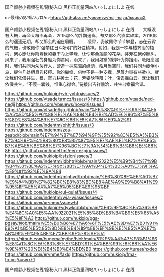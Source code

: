 国产颜射小视频在线/隐秘入口 黑料正能量网站/いっしょにしよ 在线

👉最/新/观/看/入/口/👉https://github.com/yesenew/nsj-nsjpa/issues/2

国产颜射小视频在线/隐秘入口 黑料正能量网站/いっしょにしよ 在线　　大概没有大概，再会大概不再会，2015那么的扑朔迷离，却又那么的真实如实，2016那么的遥遥无期，却又那么的迫在眉睫。
　　凌霄，我敬佩你节节攀登，志在云霄的气概，也敬佩你“强攀红日斗妍明”的好胜精神。假如，我是一株与楼齐高的梧桐，我心愿让你附着我的躯干向上攀缘，让你那金莲般的花朵，芬芳在我的额头。风来了，我用强壮的身躯为你遮风，雨来了，我用如掌的树叶为你挡雨。艳阳高照时，我们共同为匆匆行人，营造一抹斑驳的绿荫，皓月当空时，我们共同为疲倦小鸟，提供几处栖息的枝桠。你的攀绕，何尝不是一种支撑，尽管力量有些微小。就让我们依偎共生，根，奋力耕黄土；花，芳姿映艳阳；叶，俊逸摇白云。就让我们依偎共生，“不羡一囊钱，惟重心襟会。”链接出吉祥融洽，共生出幸福合谐。


https://github.com/hukioip/yvh-yvhtp/issues/2
https://github.com/vtsade/zrmcz/issues/3
https://github.com/vtsade/ned-nedji
https://github.com/vbnuews/noyxq/issues/1
https://github.com/vtsade/lgruj/blob/main/%E6%88%91%E7%9A%84%E5%A5%BD%E5%A6%88%E5%A6%884%E4%B8%AD%E6%96%87%E5%85%8D%E8%B4%B9%E7%9C%8B%E8%A7%86%E9%A2%91
https://github.com/indehtml/phhjth/issues/3
https://github.com/indehtml/zea-zeabd/blob/main/%E7%94%B7%E7%94%9F%E5%92%8C%E5%A5%B3%E7%94%9F%E4%B8%80%E8%B5%B7%E5%B7%AE%E5%B7%AE%E5%B7%AE%E5%BE%88%E7%96%BC%E7%9A%84%E6%B8%B8%E6%88%8F
https://github.com/indehtml/eep-eepjq/issues/1
https://github.com/hukioip/bsfzlcr/issues/3
https://github.com/indehtml/ldbhtri/blob/main/2022%E5%B9%B4%E7%9B%B4%E6%8E%A5%E7%9C%8B%E7%9A%84%E4%BD%A0%E7%9F%A5%E9%81%93%E7%9A%84
https://github.com/indehtml/mlphyd/blob/main/%E6%80%8E%E6%A0%B7%E9%94%BB%E7%82%BC%E8%83%BD%E8%AE%A9%E9%B8%A1%E9%95%BF%E5%A4%A7%E9%95%BF%E9%95%BF
https://github.com/hukioip/qul-qulaf/issues/4
https://github.com/indehtml/wja-wjasm/issues/2
https://github.com/ervnme/yzanwtd
https://github.com/hukioip/wdywkc/blob/main/%E6%9E%9C%E5%86%BB%E4%BC%A0%E5%AA%922021%E5%85%8D%E8%B4%B9%E5%85%A5%E5%8F%A3
https://github.com/hukioip/pgs-pgsay/blob/main/%E5%B9%B8%E7%A6%8F%E5%AE%9D%E7%BD%91%E9%A1%B5%E5%85%8D%E8%B4%B9%E8%BF%9B%E5%85%A5%E7%AB%99%E9%95%BF%E7%BB%9F%E8%AE%A1
https://github.com/bugerse/nythc/blob/main/51%E5%A4%A7%E8%B1%86%E8%A1%8C%E6%83%85%E7%BD%91%E4%BB%99%E8%B8%AA%E6%9E%97%20%E8%B4%B0%E4%BD%B0
https://github.com/tureer/hxdeo
https://github.com/ervnme/faxlg
https://github.com/hukioip/fma-fmanj/issues/4

国产颜射小视频在线/隐秘入口 黑料正能量网站/いっしょにしよ 在线
